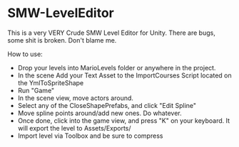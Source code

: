 # SMW-LevelEditor

This is a very VERY Crude SMW Level Editor for Unity. There are bugs, some shit is broken. Don't blame me.

How to use:
- Drop your levels into MarioLevels folder or anywhere in the project.
- In the scene Add your Text Asset to the ImportCourses Script located on the YmlToSpriteShape
- Run "Game"
- In the scene view, move actors around.
- Select any of the CloseShapePrefabs, and click "Edit Spline"
- Move spline points around/add new ones. Do whatever.
- Once done, click into the game view, and press "K" on your keyboard. It will export the level to Assets/Exports/
- Import level via Toolbox and be sure to compress
